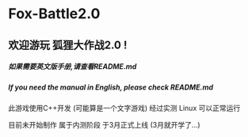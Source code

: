 # Fox-Battle2.0
## 欢迎游玩 狐狸大作战2.0 !
##### 如果需要英文版手册,请查看README.md
##### If you need the manual in English, please check README.md

此游戏使用C++开发
(可能算是一个文字游戏)
经过实测 Linux 可以正常运行

目前未开始制作
属于内测阶段
于3月正式上线
(3月就开学了...)
